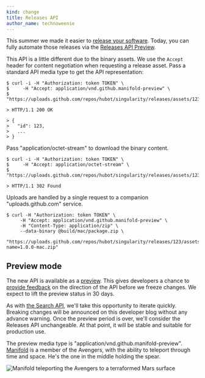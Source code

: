 ```yaml
---
kind: change
title: Releases API
author_name: technoweenie
---
```


This summer we made it easier to [release your software][blawg].  Today, you can fully automate those releases via the
[Releases API Preview][api].

This API is a little different due to the binary assets.  We use the `Accept` header for content negotiation when requesting
a release asset.  Pass a standard API media type to get the API representation:

``` command-line
$ curl -i -H "Authorization: token TOKEN" \
$     -H "Accept: application/vnd.github.manifold-preview" \
$     "https://uploads.github.com/repos/hubot/singularity/releases/assets/123"

> HTTP/1.1 200 OK

> {
>   "id": 123,
>   ...
> }
```

Pass "application/octet-stream" to download the binary content.

``` command-line
$ curl -i -H "Authorization: token TOKEN" \
$     -H "Accept: application/octet-stream" \
$     "https://uploads.github.com/repos/hubot/singularity/releases/assets/123"

> HTTP/1.1 302 Found
```

Uploads are handled by a single request to a companion "uploads.github.com" service.

``` command-line
$ curl -H "Authorization: token TOKEN" \
     -H "Accept: application/vnd.github.manifold-preview" \
     -H "Content-Type: application/zip" \
     --data-binary @build/mac/package.zip \
     "https://uploads.github.com/repos/hubot/singularity/releases/123/assets?name=1.0.0-mac.zip"
```

## Preview mode

The new API is available as a [preview][preview].  This gives developers a chance to [provide feedback][contact] on the direction of
the API before we freeze changes.  We expect to lift the preview status in 30 days.

As with [the Search API][searchapi], we'll take this opportunity to iterate quickly.  Breaking changes will be announced
on this developer blog without any advance warning.  Once the preview period is over, we'll consider the Releases API unchangeable.
At that point, it will be stable and suitable for production use.

The preview media type is "application/vnd.github.manifold-preview".  [Manifold](http://en.wikipedia.org/wiki/Eden_Fesi) is
a member of the Avengers, with the ability to teleport through time and space.  He's the one in the middle holding the spear.

![Manifold teleporting the Avengers to a terraformed Mars surface](https://f.cloud.github.com/assets/21/1210628/ae8556fa-25fc-11e3-986d-0ab522271d43.png)

[blawg]: https://github.com/blog/1547-release-your-software
[api]: http://developer.github.com/v3/repos/releases/
[preview]: http://developer.github.com/v3/repos/releases/#preview-mode
[searchapi]: http://developer.github.com/changes/2013-07-19-preview-the-new-search-api/
[contact]: https://github.com/contact?form[subject]=New+Releases+API
